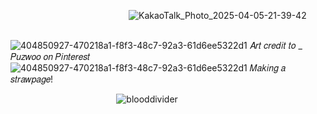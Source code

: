  ︎︎ ︎︎ ︎︎ ︎︎ ︎︎ ︎︎︎ ︎︎ ︎︎ ︎︎ ︎︎ ︎︎ ︎︎ ︎︎ ︎︎ ︎︎ ︎︎ ︎︎ ︎︎ ︎︎ ︎︎ ︎︎ ︎︎ ︎︎ ︎︎ ︎︎︎ ︎︎ ︎︎ ︎︎ ︎︎ ︎︎︎ ︎︎ ︎︎ ︎ ︎︎ ︎︎ ︎︎ ︎︎ ︎︎ ︎︎ ︎︎ ︎︎ ︎︎︎ ︎︎ ︎︎ ︎︎ ︎︎ ︎︎ ︎ ![KakaoTalk_Photo_2025-04-05-21-39-42](https://github.com/user-attachments/assets/ba4be2da-3628-46e5-9a44-ac07fad3b73e)


︎︎ ︎︎ ︎︎ ︎︎ ︎︎ ︎︎ ︎︎ ︎︎︎ ︎︎ ︎︎ ︎︎ ︎︎ ︎︎ ︎︎ ︎︎ ︎︎ ︎︎ ︎︎ ︎︎ ︎︎ ︎︎ ︎︎ ︎︎ ︎︎ ︎︎︎ ︎︎ ︎︎ ︎ ︎︎ ︎︎ ︎︎ ︎︎ ︎︎ ︎︎ ︎︎ ︎︎ ︎︎ ︎︎ ︎︎ ︎︎ ︎︎ ︎︎ ︎︎︎ ︎︎ ︎︎ ︎︎ ︎︎ ︎︎ ︎︎ ︎︎ ︎︎ ︎︎ ︎︎ ︎︎ ︎︎![404850927-470218a1-f8f3-48c7-92a3-61d6ee5322d1](https://github.com/user-attachments/assets/0350682b-f893-416d-aa05-dea16befff8a) 𝐴𝑟𝑡 𝑐𝑟𝑒𝑑𝑖𝑡 𝑡𝑜 _ 𝑃𝑢𝑧𝑤𝑜𝑜 𝑜𝑛 𝑃𝑖𝑛𝑡𝑒𝑟𝑒𝑠𝑡
![404850927-470218a1-f8f3-48c7-92a3-61d6ee5322d1](https://github.com/user-attachments/assets/0350682b-f893-416d-aa05-dea16befff8a) 𝑀𝑎𝑘𝑖𝑛𝑔 𝑎 𝑠𝑡𝑟𝑎𝑤𝑝𝑎𝑔𝑒!

︎︎ ︎︎ ︎︎ ︎︎ ︎︎ ︎︎ ︎︎ ︎︎︎ ︎︎ ︎︎ ︎︎ ︎︎ ︎︎ ︎︎ ︎︎ ︎︎ ︎︎ ︎︎ ︎︎ ︎︎ ︎︎ ︎︎ ︎︎ ︎︎ ︎︎︎ ︎︎ ︎︎ ︎ ︎︎ ︎︎ ︎︎ ︎︎ ︎︎ ︎︎ ︎︎ ︎︎ ︎︎ ︎︎ ︎︎ ︎︎ ︎︎ ︎︎ ︎︎ ︎︎![blooddivider](https://github.com/user-attachments/assets/e51ba73e-ef89-4ad9-bb39-858d5425ae26)
